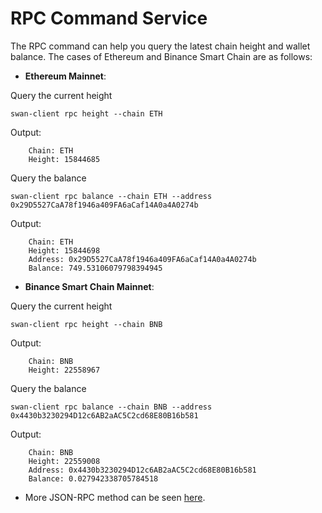 # RPC Command Service

The RPC command can help you query the latest chain height and wallet balance. The cases of Ethereum and Binance Smart Chain are as follows:

* **Ethereum Mainnet**:

Query the current height

```
swan-client rpc height --chain ETH
```

Output:

```
	Chain: ETH
	Height: 15844685
```

Query the balance

```
swan-client rpc balance --chain ETH --address 0x29D5527CaA78f1946a409FA6aCaf14A0a4A0274b
```

Output:

```
	Chain: ETH
	Height: 15844698
	Address: 0x29D5527CaA78f1946a409FA6aCaf14A0a4A0274b
	Balance: 749.53106079798394945
```

* **Binance Smart Chain Mainnet**:

Query the current height

```
swan-client rpc height --chain BNB
```

Output:

```
	Chain: BNB
	Height: 22558967
```

Query the balance

```
swan-client rpc balance --chain BNB --address 0x4430b3230294D12c6AB2aAC5C2cd68E80B16b581
```

Output:

```
	Chain: BNB
	Height: 22559008
	Address: 0x4430b3230294D12c6AB2aAC5C2cd68E80B16b581
	Balance: 0.027942338705784518
```

* More JSON-RPC method can be seen [here](https://github.com/filswan/go-swan-client/blob/main/document/rpc-cmd-example.md).
